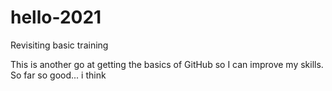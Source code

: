 # hello-2021
Revisiting basic training

This is another go at getting the basics of GitHub so I can improve my skills. So far so good... i think
